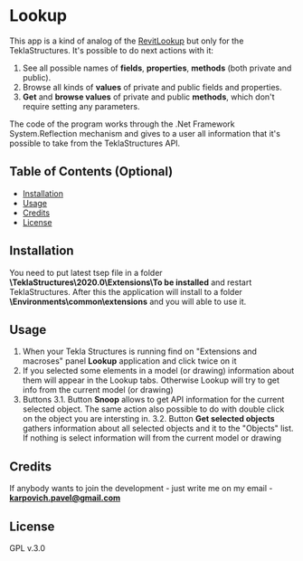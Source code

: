 # Lookup

This app is a kind of analog of the [RevitLookup](https://github.com/jeremytammik/RevitLookup) but only for the TeklaStructures. 
It's possible to do next actions with it:

1. See all possible names of **fields**, **properties**, **methods** (both private and public).
2. Browse all kinds of **values** of private and public fields and properties.
3. **Get** and **browse values** of private and public **methods**, which don't require setting any parameters.

The code of the program works through the .Net Framework System.Reflection mechanism and gives to a user all information that it's possible to take from the TeklaStructures API.

## Table of Contents (Optional)

- [Installation](#installation)
- [Usage](#usage)
- [Credits](#credits)
- [License](#license)

## Installation

You need to put latest tsep file in a folder **\TeklaStructures\2020.0\Extensions\To be installed** and restart TeklaStructures. After this the application will install to a folder **\Environments\common\extensions** and you will able to use it.

## Usage

1. When your Tekla Structures is running find on "Extensions and macroses" panel **Lookup** application and click twice on it
2. If you selected some elements in a model (or drawing) information about them will appear in the Lookup tabs. Otherwise Lookup will try to get info from the current model (or drawing)
3. Buttons
  3.1. Button **Snoop** allows to get API information for the current selected object. The same action also possible to do with double click on the object you are intersting in.
  3.2. Button **Get selected objects** gathers information about all selected objects and it to the "Objects" list. If nothing is select information will from the current model or drawing
  

## Credits

If anybody wants to join the development - just write me on my email - **karpovich.pavel@gmail.com**

## License

GPL v.3.0
